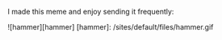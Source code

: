 I made this meme and enjoy sending it frequently:

![hammer][hammer] <!-- Images -->
[hammer]: /sites/default/files/hammer.gif
